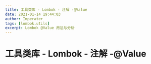 ```yaml
---
title: 工具类库 - Lombok - 注解 -@Value
date: 2021-01-14 19:44:03
author: Imperater
tags: [lombok.utils]
excerpt: Lombok @Value 用法与分析
---
```


#  工具类库 - Lombok - 注解 -@Value
